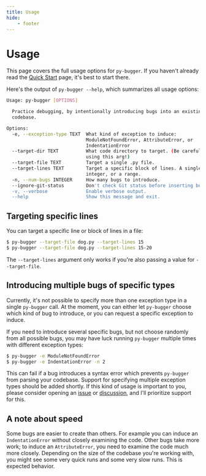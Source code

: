 ```yaml
---
title: Usage
hide:
    - footer
---
```


# Usage

This page covers the full usage options for `py-bugger`. If you haven't already read the [Quick Start](../quick_start/index.md) page, it's best to start there.

Here's the output of `py-bugger --help`, which summarizes all usage options:

```sh
Usage: py-bugger [OPTIONS]

  Practice debugging, by intentionally introducing bugs into an existing
  codebase.

Options:
  -e, --exception-type TEXT  What kind of exception to induce:
                             ModuleNotFoundError, AttributeError, or
                             IndentationError
  --target-dir TEXT          What code directory to target. (Be careful when
                             using this arg!)
  --target-file TEXT         Target a single .py file.
  --target-lines TEXT        Target a specific block of lines. A single
                             integer, or a range.
  -n, --num-bugs INTEGER     How many bugs to introduce.
  --ignore-git-status        Don't check Git status before inserting bugs.
  -v, --verbose              Enable verbose output.
  --help                     Show this message and exit.
```

## Targeting specific lines

You can target a specific line or block of lines in a file:

```sh
$ py-bugger --target-file dog.py --target-lines 15
$ py-bugger --target-file dog.py --target-lines 15-20
```

The `--target-lines` argument only works if you're also passing a value for `--target-file`.

## Introducing multiple bugs of specific types

Currently, it's not possible to specify more than one exception type in a single `py-bugger` call. At the moment, you can either let `py-bugger` choose which kind of bug to introduce, or you can request a specific exception to induce.

If you need to introduce several specific bugs, but not choose randomly from all possible bugs, you may have luck running `py-bugger` multiple times with different exception types:

```sh
$ py-bugger -e ModuleNotFoundError
$ py-bugger -e IndentationError -n 2
```

This can fail if a bug introduces a syntax error which prevents `py-bugger` from parsing your codebase. Support for specifying multiple exception types should be added shortly. If this kind of usage is important to you, please consider opening an [issue](https://github.com/ehmatthes/py-bugger/issues) or [discussion](https://github.com/ehmatthes/py-bugger/discussions), and I'll prioritize support for this.

## A note about speed

Some bugs are easier to create than others. For example you can induce an `IndentationError` without closely examining the code. Other bugs take more work; to induce an `AttributeError`, you need to examine the code much more closely. Depending on the size of the codebase you're working with, you might see some very quick runs and some very slow runs. This is expected behavior.
